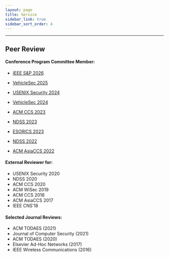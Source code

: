 ```yaml
---
layout: page
title: Service
sidebar_link: true
sidebar_sort_order: 4
---
```



___

## Peer Review

#### Conference Program Committee Member:

- [IEEE S&P 2026](https://sp2026.ieee-security.org/)

- [VehicleSec 2025](https://www.usenix.org/conference/vehiclesec25)

- [USENIX Security 2024](https://www.usenix.org/conference/usenixsecurity24)

- [VehicleSec 2024](https://www.ndss-symposium.org/ndss2024/co-located-events/vehiclesec/)

- [ACM CCS 2023](https://www.sigsac.org/ccs/CCS2023/)

- [NDSS 2023](https://www.ndss-symposium.org/ndss2023/)

- [ESORICS 2023](https://esorics2023.org/)

- [NDSS 2022](https://www.ndss-symposium.org/ndss2022/)

- [ACM AsiaCCS 2022](https://asiaccs2022.conferenceservice.jp/)


#### External Reviewer for:

- USENIX Security 2020
- NDSS 2020
- ACM CCS 2020
- ACM WiSec 2019
- ACM CCS 2018
- ACM AsiaCCS 2017
- IEEE CNS’18


#### Selected Journal Reviews:

- ACM TODAES (2021)
- Journal of Computer Security (2021)
- ACM TODAES (2020)
- Elsevier Ad-Hoc Networks (2017)
- IEEE Wireless Communications (2016)


